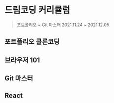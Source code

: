 # 드림코딩 커리큘럼

> 포트폴리오 ~ Git 마스터
> 2021.11.24 ~ 2021.12.05

## 포트폴리오 클론코딩

## 브라우저 101

## Git 마스터

## React